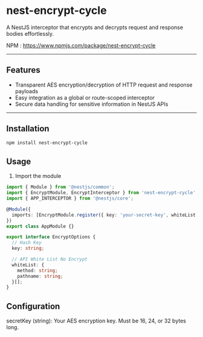 # nest-encrypt-cycle

A NestJS interceptor that encrypts and decrypts request and response bodies effortlessly.

NPM : https://www.npmjs.com/package/nest-encrypt-cycle

---

## Features

- Transparent AES encryption/decryption of HTTP request and response payloads
- Easy integration as a global or route-scoped interceptor
- Secure data handling for sensitive information in NestJS APIs

---

## Installation

```bash
npm install nest-encrypt-cycle
```

## Usage

1. Import the module

```typescript
import { Module } from '@nestjs/common';
import { EncryptModule, EncryptInterceptor } from 'nest-encrypt-cycle';
import { APP_INTERCEPTOR } from '@nestjs/core';

@Module({
  imports: [EncryptModule.register({ key: 'your-secret-key', whiteList: [] })],
})
export class AppModule {}
```

```typescript
export interface EncryptOptions {
  // Hash Key
  key: string;

  // API White List No Encrypt
  whiteList: {
    method: string;
    pathname: string;
  }[];
}
```

## Configuration

secretKey (string): Your AES encryption key. Must be 16, 24, or 32 bytes long.
